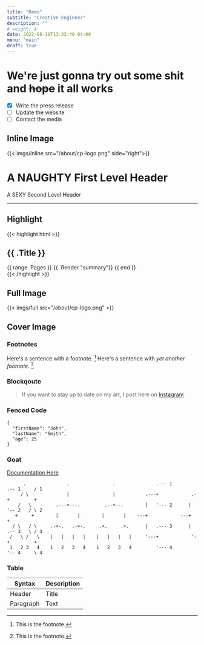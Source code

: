 ```yaml
---
title: "Demo"
subtitle: "Creative Engineer"
description: ""
# weight: 4
date: 2022-08-19T13:33:40-04:00
menu: "main"
draft: true
---
```


# We're just gonna **try out some shit** and ~~hope~~ it all works

- [x] Write the press release
- [ ] Update the website
- [ ] Contact the media

## Inline Image
{{< imgs/inline src="/about/cp-logo.png" side="right">}}

A NAUGHTY First Level Header
====================

A SEXY Second Level Header

---------------------

## Highlight
{{< highlight html >}}
<section id="main">
  <div>
   <h1 id="title">{{ .Title }}</h1>
    {{ range .Pages }}
        {{ .Render "summary"}}
    {{ end }}
  </div>
</section>
{{< /highlight >}}

<!-- ### Alt Title -->
<!-- ![alt text](/about/cp-logo.png "Title") -->
<!-- {{< figure src="/about/cp-logo.png" title="Cipher Prime Logo" class="cover">}} -->



## Full Image
{{< imgs/full src="/about/cp-logo.png" >}}

## Cover Image


[^1]: This is the footnote.
[^2]: This is the footnote.
### Footnotes
Here's a sentence with a footnote. [^1]
Here's a sentence with *yet another footnote*. [^2]

### Blockqoute
> If you want to stay up to date on my art, I post here on [Instagram](http://instagram.com/willstall)

### Fenced Code

```
{
  "firstName": "John",
  "lastName": "Smith",
  "age": 25
}
```

### Goat
[Documentation Here](https://github.com/bep/goat)
```goat
      .               .                .               .--- 1          .-- 1     / 1
     / \              |                |           .---+            .-+         +
    /   \         .---+---.         .--+--.        |   '--- 2      |   '-- 2   / \ 2
   +     +        |       |        |       |    ---+            ---+          +
  / \   / \     .-+-.   .-+-.     .+.     .+.      |   .--- 3      |   .-- 3   \ / 3
 /   \ /   \    |   |   |   |    |   |   |   |     '---+            '-+         +
 1   2 3   4    1   2   3   4    1   2   3   4         '--- 4          '-- 4     \ 4

```

### Table
| Syntax | Description |
| ----------- | ----------- |
| Header | Title |
| Paragraph | Text |



